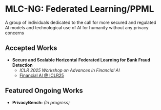 # MLC-NG: Federated Learning/PPML

A group of individuals dedicated to the call for more secured and regulated AI models and technological use of AI for humanity without any privacy concerns

## Accepted Works

* **Secure and Scalable Horizontal Federated Learning for Bank Fraud Detection**
  * *ICLR 2025 Workshop on Advances in Financial AI*
  * [Financial AI @ ICLR25](https://sites.google.com/view/financialaiiclr25/accepted-papers)

## Featured Ongoing Works

* **PrivacyBench:** *(In progress)*
